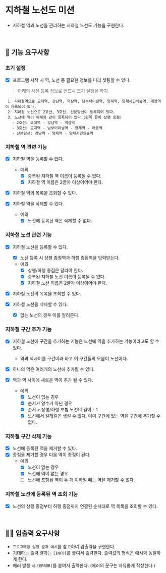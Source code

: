 # 지하철 노선도 미션
- 지하철 역과 노선을 관리하는 지하철 노선도 기능을 구현한다.

<br>

## 🚀 기능 요구사항

### 초기 설정 
- [X] 프로그램 시작 시 역, 노선 등 필요한 정보를 미리 셋팅할 수 있다.

> 아래의 사전 등록 정보로 반드시 초기 설정을 하기
>
```
 1. 지하철역으로 교대역, 강남역, 역삼역, 남부터미널역, 양재역, 양재시민의숲역, 매봉역이 등록되어 있다.
 2. 지하철 노선으로 2호선, 3호선, 신분당선이 등록되어 있다.
 3. 노선에 역이 아래와 같이 등록되어 있다.(왼쪽 끝이 상행 종점)
   - 2호선: 교대역 - 강남역 - 역삼역
   - 3호선: 교대역 - 남부터미널역 - 양재역 - 매봉역
   - 신분당선: 강남역 - 양재역 - 양재시민의숲역
 ```
  
### 지하철 역 관련 기능
- [X] 지하철 역을 등록할 수 있다.
    - 예외
        - [X] 중복된 지하철 역 이름이 등록될 수 없다.
        - [X] 지하철 역 이름은 2글자 이상이어야 한다.

- [X] 지하철 역의 목록을 조회할 수 있다.

- [X] 지하철 역을 삭제할 수 있다.
    - 예외
        - [X] 노선에 등록된 역은 삭제할 수 없다.

### 지하철 노선 관련 기능
- [X] 지하철 노선을 등록할 수 있다.
    - [X] 노선 등록 시 상행 종점역과 하행 종점역을 입력받는다. 
    - 예외
        - [X] 상행/하행 종점은 달라야 한다.
        - [X] 중복된 지하철 노선 이름이 등록될 수 없다.
        - [X] 지하철 노선 이름은 2글자 이상이어야 한다.
        
- [X] 지하철 노선의 목록을 조회할 수 있다.

- [X] 지하철 노선을 삭제할 수 있다.
    - [X] 없는 노선의 경우 이를 알려준다.

### 지하철 구간 추가 기능
- [X] 지하철 노선에 구간을 추가하는 기능은 노선에 역을 추가하는 기능이라고도 할 수 있다.
  - 역과 역사이를 구간이라 하고 이 구간들의 모음이 노선이다.  
  
- [X] 하나의 역은 여러개의 노선에 추가될 수 있다.
- [X] 역과 역 사이에 새로운 역이 추가 될 수 있다.
    - 예외
        - [X] 노선이 없는 경우
        - [X] 순서가 양수가 아닌 경우
        - [X] 순서 > 상행/하행 포함 노선의 길이 - 1
        - [X] 노선에서 갈래길은 생길 수 없다. 이미 구간에 있는 역을 구간에 추가할 수 없다.

### 지하철 구간 삭제 기능
- [X] 노선에 등록된 역을 제거할 수 있다.
- [X] 종점을 제거할 경우 다음 역이 종점이 된다.
    - 예외
        - [X] 노선이 없는 경우
        - [X] 노선에 역이 없는 경우
        - [ ] 노선에 포함된 역이 두 개 이하일 때는 역을 제거할 수 없다.

### 지하철 노선에 등록된 역 조회 기능
- [X] 노선의 상행 종점부터 하행 종점까지 연결된 순서대로 역 목록을 조회할 수 있다.

<br>

## ✍🏻 입출력 요구사항
- `프로그래밍 실행 결과 예시`를 참고하여 입출력을 구현한다.
- 기대하는 출력 결과는 `[INFO]`를 붙여서 출력한다. 출력값의 형식은 예시와 동일하게 한다.
- 에러 발생 시 `[ERROR]`를 붙여서 출력한다. (에러의 문구는 자유롭게 작성한다.)
